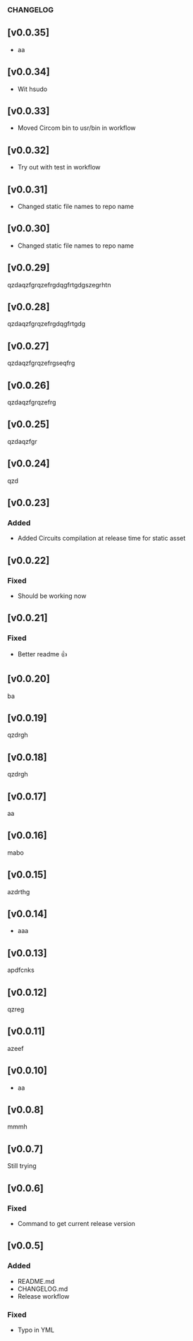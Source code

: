 ### CHANGELOG

## [v0.0.35]

- aa

## [v0.0.34]

- Wit hsudo

## [v0.0.33]

- Moved Circom bin to usr/bin in workflow

## [v0.0.32]

- Try out with test in workflow

## [v0.0.31]

- Changed static file names to repo name

## [v0.0.30]

- Changed static file names to repo name

## [v0.0.29]
qzdaqzfgrqzefrgdqgfrtgdgszegrhtn

## [v0.0.28]
qzdaqzfgrqzefrgdqgfrtgdg

## [v0.0.27]
qzdaqzfgrqzefrgseqfrg

## [v0.0.26]
qzdaqzfgrqzefrg


## [v0.0.25]
qzdaqzfgr


## [v0.0.24]
qzd

## [v0.0.23]

### Added

- Added Circuits compilation at release time for static asset

## [v0.0.22]

### Fixed

- Should be working now

## [v0.0.21]

### Fixed

- Better readme :+1:

## [v0.0.20]

ba

## [v0.0.19]


qzdrgh


## [v0.0.18]


qzdrgh

## [v0.0.17]

aa
## [v0.0.16]


mabo

## [v0.0.15]

azdrthg

## [v0.0.14]

- aaa

## [v0.0.13]

apdfcnks

## [v0.0.12]

qzreg

## [v0.0.11]

azeef

## [v0.0.10]

- aa

## [v0.0.8]

mmmh

## [v0.0.7]

Still trying

## [v0.0.6]

### Fixed

- Command to get current release version

## [v0.0.5]

### Added 

- README.md
- CHANGELOG.md
- Release workflow

### Fixed

- Typo in YML